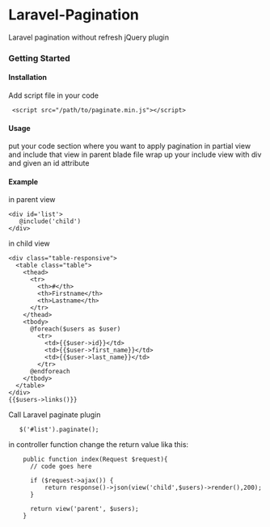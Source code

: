 # Laravel-Pagination
Laravel pagination without refresh jQuery plugin
### Getting Started
#### Installation
Add script file in your code

     <script src="/path/to/paginate.min.js"></script>
#### Usage
put your code section where you want to apply pagination in partial view and include that view in parent blade file
wrap up your include view with div and given an id attribute

#### Example

in parent view

    <div id='list'>
       @include('child')
    </div>
    
in child view

    <div class="table-responsive">          
      <table class="table">
        <thead>
          <tr>
            <th>#</th>
            <th>Firstname</th>
            <th>Lastname</th>
          </tr>
        </thead>
        <tbody>
          @foreach($users as $user)
            <tr>
              <td>{{$user->id}}</td>
              <td>{{$user->first_name}}</td>
              <td>{{$user->last_name}}</td>
            </tr>
          @endforeach
        </tbody>
      </table>
    </div>
    {{$users->links()}}
    
Call Laravel paginate plugin

       $('#list').paginate();
       
in controller function change the return value lika this:

        public function index(Request $request){
          // code goes here

          if ($request->ajax()) {
              return response()->json(view('child',$users)->render(),200);
          }

          return view('parent', $users);
        }
